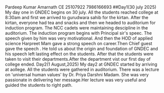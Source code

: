 Pardeep Kumar 
Amarnath
CE
25107922
7986166693
##Day1(30 july 2025)
My day one in GNDEC begins on 30 july. All the students reached college at 8:30am and first we arrived to gurudwara sahib for the kirtan. After the kirtan, everyone had tea and snacks and then we headed to auditorium for induction program. The NCC cadets were maintaining descipline in the auditorium. The induction program begins with Principal sir's speec. The speech given by him was very motivational. And then the HOD of applied science Harpreet Mam gave a strong speech on career.Then Chief guest gave the speech . He told us about the origin and foundation of GNDEC and his speech left lasting effect on the students. After that the students were taken to visit their departments.After the department vist our first day of college ended.
Day2(1 August,2025)
My day2 at GNDEC started by arriving at aollege. All the students were gathered in auditorium. There was a lecture on 'universal human values' by Dr. Priya Darshni Madam. She was very passionate in delivering her message.Her lecture was very useful and guided the students to right path.
